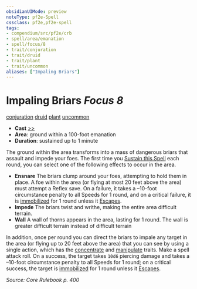 ```yaml
---
obsidianUIMode: preview
noteType: pf2e-Spell
cssclass: pf2e,pf2e-spell
tags:
- compendium/src/pf2e/crb
- spell/area/emanation
- spell/focus/8
- trait/conjuration
- trait/druid
- trait/plant
- trait/uncommon
aliases: ["Impaling Briars"]
---
```

# Impaling Briars *Focus 8*   
[conjuration](rules/traits/conjuration.md "Conjuration School Trait")  [druid](rules/traits/druid.md "Druid Class Trait")  [plant](rules/traits/plant.md "Plant Creature Type Trait")  [uncommon](rules/traits/uncommon.md "Uncommon Rarity Trait")  

- **Cast** [>>](rules/core-rulebook/chapter-9-playing-the-game.md#Actions "Two-Action") 
- **Area**: ground within a 100-foot emanation
- **Duration**: sustained up to 1 minute

The ground within the area transforms into a mass of dangerous briars that assault and impede your foes. The first time you [Sustain this Spell](rules/actions/sustain-a-spell.md) each round, you can select one of the following effects to occur in the area.

- **Ensnare** The briars clump around your foes, attempting to hold them in place. A foe within the area (or flying at most 20 feet above the area) must attempt a Reflex save. On a failure, it takes a –10-foot circumstance penalty to all Speeds for 1 round, and on a critical failure, it is [immobilized](rules/conditions.md#Immobilized) for 1 round unless it [Escapes](rules/actions/escape.md).
- **Impede** The briars twist and writhe, making the entire area difficult terrain.
- **Wall** A wall of thorns appears in the area, lasting for 1 round. The wall is greater difficult terrain instead of difficult terrain

In addition, once per round you can direct the briars to impale any target in the area (or flying up to 20 feet above the area) that you can see by using a single action, which has the [concentrate](rules/traits/concentrate.md "Concentrate Action & Ability Trait") and [manipulate](rules/traits/manipulate.md "Manipulate General Trait") traits. Make a spell attack roll. On a success, the target takes `10d6` piercing damage and takes a –10-foot circumstance penalty to all Speeds for 1 round; on a critical success, the target is [immobilized](rules/conditions.md#Immobilized) for 1 round unless it [Escapes](rules/actions/escape.md).

*Source: Core Rulebook p. 400*